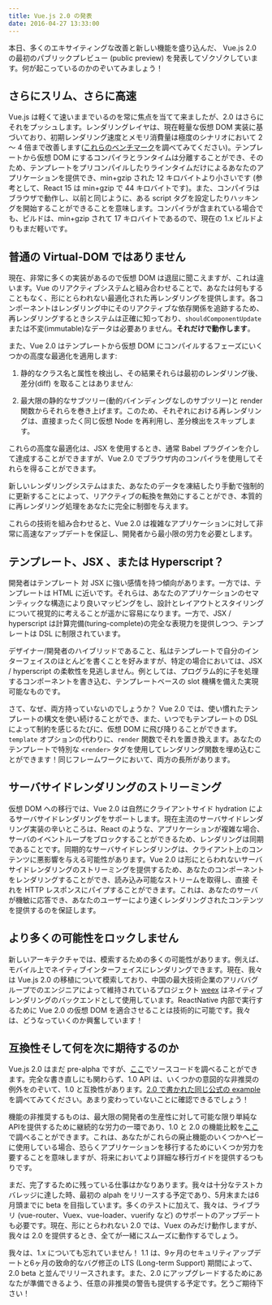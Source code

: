 ```yaml
---
title: Vue.js 2.0 の発表
date: 2016-04-27 13:33:00
---
```


本日、多くのエキサイティングな改善と新しい機能を盛り込んだ、 Vue.js 2.0 の最初のパブリックプレビュー (public preview) を発表してゾクゾクしています。何が起こっているのかのぞいてみましょう！

## さらにスリム、さらに高速

Vue.js は軽くて速いままでいるのを常に焦点を当てて来ましたが、2.0 はさらにそれをプッシュします。レンダリングレイヤは、現在軽量な仮想 DOM 実装に基づいており、初期レンダリング速度とメモリ消費量は極度のシナリオにおいて 2 〜 4 倍まで改善します([これらのベンチマーク](https://github.com/vuejs/vue/tree/next/benchmarks)を調べてみてください)。テンプレートから仮想 DOM にするコンパイラとランタイムは分離することができ、そのため、テンプレートをプリコンパイルしたりラインタイムだけによるあなたのアプリケーションを提供でき、min+gzip された 12 キロバイトより小さいです (参考として、React 15 は min+gzip で 44 キロバイトです)。また、コンパイラはブラウザで動作し、以前と同じように、ある script タグを設定したりハッキングを開始することができることを意味します。コンパイラが含まれている場合でも、ビルドは、min+gzip されて 17 キロバイトであるので、現在の 1.x ビルドよりもまだ軽いです。

## 普通の Virtual-DOM ではありません

現在、非常に多くの実装があるので仮想 DOM は退屈に聞こえますが、これは違います。Vue のリアクティブシステムと組み合わせることで、あなたは何もすることもなく、形にとらわれない最適化された再レンダリングを提供します。各コンポーネントはレンダリング中にそのリアクティブな依存関係を追跡するため、再レンダリングするときシステムは正確に知っており、`shouldComponentUpdate` または不変(immutable)なデータは必要ありません。**それだけで動作します**。

また、Vue 2.0 はテンプレートから仮想 DOM にコンパイルするフェーズにいくつかの高度な最適化を適用します:

1. 静的なクラス名と属性を検出し、その結果それらは最初のレンダリング後、差分(diff) を取ることはありません:

2. 最大限の静的なサブツリー(動的バインディングなしのサブツリー)と render 関数からそれらを巻き上げます。このため、それぞれにおける再レンダリングは、直接まったく同じ仮想 Node を再利用し、差分検出をスキップします。

これらの高度な最適化は、JSX を使用するとき、通常 Babel プラグインを介して達成することができますが、Vue 2.0 でブラウザ内のコンパイラを使用してそれらを得ることができます。

新しいレンダリングシステムはまた、あなたのデータを凍結したり手動で強制的に更新することによって、リアクティブの転換を無効にすることができ、本質的に再レンダリング処理をあなたに完全に制御を与えます。

これらの技術を組み合わせると、Vue 2.0 は複雑なアプリケーションに対して非常に高速なアップデートを保証し、開発者から最小限の労力を必要とします。

## テンプレート、JSX 、または Hyperscript？

開発者はテンプレート 対 JSX に強い感情を持つ傾向があります。一方では、テンプレートは HTML に近いです。それらは、あなたのアプリケーションのセマンティックな構造により良いマッピングをし、設計とレイアウトとスタイリングについて視覚的に考えることが遥かに容易になります。一方で、JSX / hyperscript は計算完備(turing-complete)の完全な表現力を提供しつつ、テンプレートは DSL に制限されています。

デザイナー/開発者のハイブリッドであること、私はテンプレートで自分のインターフェイスのほとんどを書くことを好みますが、特定の場合においては、JSX / hyperscript の柔軟性を見逃しません。例としては、プログラム的に子を処理するコンポーネントを書き込む、テンプレートベースの slot 機構を備えた実現可能なものです。

さて、なぜ、両方持っていないのでしょうか？ Vue 2.0 では、使い慣れたテンプレートの構文を使い続けることができ、また、いつでもテンプレートの DSL によって制約を感じるたびに、仮想 DOM に飛び降りることができます。`template` オプションの代わりに、`render` 関数でそれを置き換えます。あなたのテンプレートで特別な `<render>` タグを使用してレンダリング関数を埋め込むことができます！同じフレームワークにおいて、両方の長所があります。

## サーバサイドレンダリングのストリーミング

仮想 DOM への移行では、Vue 2.0 は自然にクライアントサイド hydration によるサーバサイドレンダリングをサポートします。現在主流のサーバサイドレンダリング実装の辛いところは、React のような、アプリケーションが複雑な場合、サーバのイベントループをブロックすることができるため、レンダリングは同期であることです。同期的なサーバサイドレンダリングは、クライアント上のコンテンツに悪影響を与える可能性があります。Vue 2.0 は形にとらわれないサーバサイドレンダリングのストリーミングを提供するため、あなたのコンポーネントをレンダリングすることができ、読み込み可能なストリームを取得し、直接 それを HTTP レスポンスにパイプすることができます。これは、あなたのサーバが機敏に応答でき、あなたのユーザーにより速くレンダリングされたコンテンツを提供するのを保証します。

## より多くの可能性をロックしません

新しいアーキテクチャでは、模索するための多くの可能性があります。例えば、モバイル上でネイティブインターフェイスにレンダリングできます。現在、我々は Vue.js 2.0 の移植について模索しており、中国の最大技術企業のアリババグループでのエンジニアによって維持されているプロジェクト [weex](http://alibaba.github.io/weex/) はネイティブレンダリングのバックエンドとして使用しています。ReactNative 内部で実行するために Vue 2.0 の仮想 DOM を適合させることは技術的に可能です。我々は、どうなっていくのか興奮しています！

## 互換性そして何を次に期待するのか

Vue.js 2.0 はまだ pre-alpha ですが、[ここ](https://github.com/vuejs/vue/tree/next/)でソースコードを調べることができます。完全な書き直しにも関わらず、1.0 API は、いくつかの意図的な非推奨の例外をのぞいて、1.0 と互換性があります。[2.0 で書かれた同じ公式の example](https://github.com/vuejs/vue/tree/next/examples)を調べてみてください。あまり変わっていないことに確認できるでしょう！

機能の非推奨するものは、最大限の開発者の生産性に対して可能な限り単純なAPIを提供するために継続的な労力の一環であり、1.0 と 2.0 の機能比較を[ここ](https://github.com/vuejs/vue/wiki/2.0-features)で調べることができます。これは、あなたがこれらの廃止機能のいくつかヘビーに使用している場合、恐らくアプリケーションを移行するためにいくつか労力を要することを意味しますが、将来においてより詳細な移行ガイドを提供するつもりです。

まだ、完了するために残っている仕事はかなりあります。我々は十分なテストカバレッジに達した時、最初の alpah をリリースする予定であり、5月末または6月頭までに beta を目指しています。多くのテストに加えて、我々は、ライブラリ (vue-router、Vuex、vue-loader、vuerify など) のサポートのアップデートも必要です。現在、形にとらわれない 2.0 では、Vuex のみだけ動作しますが、我々は 2.0 を提供するとき、全てが一緒にスムーズに動作するでしょう。

我々は、1.x についても忘れていません！ 1.1 は、9ヶ月のセキュリティアップデートと6ヶ月の致命的なバグ修正の LTS (Long-term Support) 期間によって、2.0 beta と並んでリリースされます。また、2.0 にアップグレードするためにあなたが準備できるよう、任意の非推奨の警告も提供する予定です。乞うご期待下さい！
